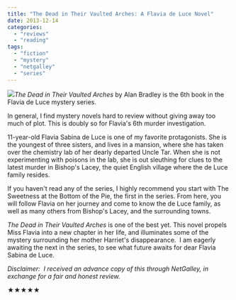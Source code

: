 ```yaml
---
title: "The Dead in Their Vaulted Arches: A Flavia de Luce Novel"
date: 2013-12-14
categories: 
  - "reviews"
  - "reading"
tags: 
  - "fiction"
  - "mystery"
  - "netgalley"
  - "series"
---
```


![](images/71d1R-e9HHL._SL1500_.jpg)_The Dead in Their Vaulted Arches_ by Alan Bradley is the 6th book in the Flavia de Luce mystery series.

In general, I find mystery novels hard to review without giving away too much of plot. This is doubly so for Flavia's 6th murder investigation.

11-year-old Flavia Sabina de Luce is one of my favorite protagonists. She is the youngest of three sisters, and lives in a mansion, where she has taken over the chemistry lab of her dearly departed Uncle Tar. When she is not experimenting with poisons in the lab, she is out sleuthing for clues to the latest murder in Bishop's Lacey, the quiet English village where the de Luce family resides.

If you haven't read any of the series, I highly recommend you start with The Sweetness at the Bottom of the Pie, the first in the series. From here, you will follow Flavia on her journey and come to know the de Luce family, as well as many others from Bishop's Lacey, and the surrounding towns.

_The Dead in Their Vaulted Arches_ is one of the best yet. This novel propels Miss Flavia into a new chapter in her life, and illuminates some of the mystery surrounding her mother Harriet's disappearance.  I am eagerly awaiting the next in the series, to see what future awaits for dear Flavia Sabina de Luce.

_Disclaimer:  I received an advance copy of this through NetGalley, in exchange for a fair and honest review._

★★★★★
